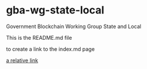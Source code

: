 # gba-wg-state-local
Government Blockchain Working Group State and Local

This is the README.md file

to create a link to the index.md page

[a relative link](index.md)
